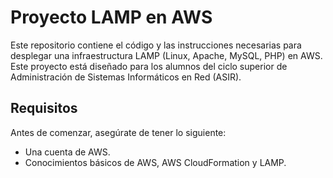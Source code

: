 # Proyecto LAMP en AWS

Este repositorio contiene el código y las instrucciones necesarias para desplegar una infraestructura LAMP (Linux, Apache, MySQL, PHP) en AWS. Este proyecto está diseñado para los alumnos del ciclo superior de Administración de Sistemas Informáticos en Red (ASIR).

## Requisitos
Antes de comenzar, asegúrate de tener lo siguiente:

- Una cuenta de AWS.
- Conocimientos básicos de AWS, AWS CloudFormation y LAMP.
